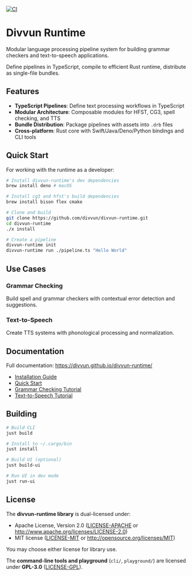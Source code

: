 [![CI](https://builds.giellalt.org/api/badge/divvun-runtime)](https://builds.giellalt.org/pipelines/divvun-runtime)

# Divvun Runtime

Modular language processing pipeline system for building grammar checkers and text-to-speech applications.

Define pipelines in TypeScript, compile to efficient Rust runtime, distribute as single-file bundles.

## Features

- **TypeScript Pipelines**: Define text processing workflows in TypeScript
- **Modular Architecture**: Composable modules for HFST, CG3, spell checking, and TTS
- **Bundle Distribution**: Package pipelines with assets into `.drb` files
- **Cross-platform**: Rust core with Swift/Java/Deno/Python bindings and CLI tools

## Quick Start

For working with the runtime as a developer:

```bash
# Install divvun-runtime's dev dependencies
brew install deno # macOS

# Install cg3 and hfst's build dependencies
brew install bison flex cmake

# Clone and build
git clone https://github.com/divvun/divvun-runtime.git
cd divvun-runtime
./x install

# Create a pipeline
divvun-runtime init
divvun-runtime run ./pipeline.ts "Hello World"
```

## Use Cases

### Grammar Checking
Build spell and grammar checkers with contextual error detection and suggestions.

### Text-to-Speech
Create TTS systems with phonological processing and normalization.

## Documentation

Full documentation: https://divvun.github.io/divvun-runtime/

- [Installation Guide](https://divvun.github.io/divvun-runtime/installation/)
- [Quick Start](https://divvun.github.io/divvun-runtime/quick-start/)
- [Grammar Checking Tutorial](https://divvun.github.io/divvun-runtime/grammar/overview/)
- [Text-to-Speech Tutorial](https://divvun.github.io/divvun-runtime/tts/overview/)

## Building

```bash
# Build CLI
just build

# Install to ~/.cargo/bin
just install

# Build UI (optional)
just build-ui

# Run UI in dev mode
just run-ui
```

## License

The **divvun-runtime library** is dual-licensed under:

- Apache License, Version 2.0 ([LICENSE-APACHE](LICENSE-APACHE) or http://www.apache.org/licenses/LICENSE-2.0)
- MIT license ([LICENSE-MIT](LICENSE-MIT) or http://opensource.org/licenses/MIT)

You may choose either license for library use.

The **command-line tools and playground** (`cli/`, `playground/`) are licensed under **GPL-3.0** ([LICENSE-GPL](LICENSE-GPL)).